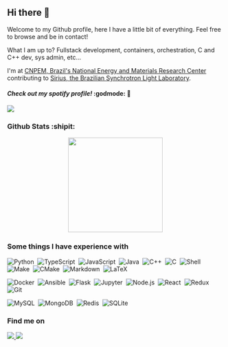## Hi there 👋
Welcome to my Github profile, here I have a little bit of everything. Feel free to browse and be in contact! 

What I am up to? Fullstack development, containers, orchestration, C and C++ dev, sys admin, etc...

I'm at [CNPEM, Brazil's National Energy and Materials Research Center](https://cnpem.br/) contributing to [Sirius, the Brazilian Synchrotron Light Laboratory](https://www.lnls.cnpem.br/sirius-en/).
#### *Check out my spotify profile!* :godmode: :metal:
<a href="https://open.spotify.com/user/22zmmeods2a4yv2t4uilox6ey?si=6aZeuOmtTnWEp95zBbx9UA">
  <img src="https://img.shields.io/badge/spotify-%231ED760.svg?&style=for-the-badge&logo=spotify&logoColor=white" />
</a>

### Github Stats :shipit:

<p align="center">
  <a href="https://github.com/carneirofc">
    <img height="220em" src="https://github-readme-stats.vercel.app/api?username=carneirofc&count_private=true&show_icons=true&theme=nightowl&line_height=27" />
    <!-- https://github.com/anuraghazra/github-readme-stats/issues/1  
    <img height="220em" src="https://github-readme-stats.vercel.app/api/top-langs/?username=carneirofc&hide=html,jupyter%20notebook,papyrus&theme=nightowl&langs_count=10" />
    -->  
</a>
</p>

### Some things I have experience with

![Python](https://img.shields.io/badge/-Python-333333?style=flat&logo=python)&nbsp;
![TypeScript](https://img.shields.io/badge/-TypeScript-333333?style=flat&logo=typescript)&nbsp;
![JavaScript](https://img.shields.io/badge/-JavaScript-333333?style=flat&logo=javascript)&nbsp;
![Java](https://img.shields.io/badge/-Java-333333?style=flat&logo=Java&logoColor=FFA518)&nbsp;
![C++](https://img.shields.io/badge/-C++-333333?style=flat&logo=C%2B%2B&logoColor=00599C)&nbsp;
![C](https://img.shields.io/badge/-C-333333?style=flat&logo=C&logoColor=A8B9CC)&nbsp;
![Shell](https://img.shields.io/badge/-Shell%20-333333.svg?&style=flat&logo=gnu-bash)&nbsp;
![Make](https://img.shields.io/badge/-Make-333333?style=flat&logo=make)&nbsp;
![CMake](https://img.shields.io/badge/-CMake-333333?style=flat&logo=cmake)&nbsp;
![Markdown](https://img.shields.io/badge/-Markdown-333333?style=flat&logo=markdown)&nbsp;
![LaTeX](https://img.shields.io/badge/-LaTeX-333333?style=flat&logo=LaTeX)&nbsp;

![Docker](https://img.shields.io/badge/-Docker-333333?style=flat&logo=docker)&nbsp;
![Ansible](https://img.shields.io/badge/-Ansible-333333?style=flat&logo=ansible)&nbsp;
![Flask](https://img.shields.io/badge/-flask-333333.svg?&style=flat&logo=flask)&nbsp;
![Jupyter](https://img.shields.io/badge/-Jupyter-333333.svg?&style=flat&logo=jupyter)&nbsp;
![Node.js](https://img.shields.io/badge/-Node.js-333333?style=flat&logo=node.js)&nbsp;
![React](https://img.shields.io/badge/-React-333333?style=flat&logo=react)&nbsp;
![Redux](https://img.shields.io/badge/-Redux-333333.svg?&style=flat&logo=redux)&nbsp;
![Git](https://img.shields.io/badge/-Git-333333?style=flat&logo=git)&nbsp;

![MySQL](https://img.shields.io/badge/-MySQL-333333.svg?&style=flat&logo=mysql)&nbsp;
![MongoDB](https://img.shields.io/badge/-MongoDB-333333.svg?&style=flat&logo=mongodb)&nbsp;
![Redis](https://img.shields.io/badge/-Redis-333333.svg?&style=flat&logo=redis)&nbsp;
![SQLite](https://img.shields.io/badge/-SQLite-333333.svg?&style=flat&logo=sqlite)&nbsp;

### Find me on

<div>
  <a href="https://www.linkedin.com/in/cl%C3%A1udio-carneiro-458b27195/">
    <img src="https://img.shields.io/badge/linkedin-%230077B5.svg?&style=for-the-badge&logo=linkedin&logoColor=white" />
  </a> 
  <a href="mailto:claudiofcarneiro@hotmail.com">
    <img src="https://img.shields.io/badge/Microsoft%20Outlook-0078D4?logo=microsoft-outlook&logoColor=white&style=for-the-badge" />
  </a>
 </div>
